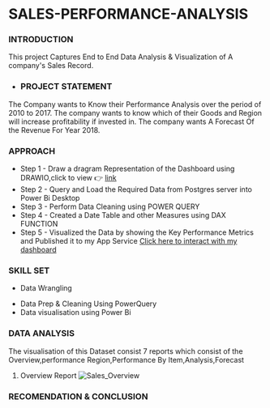 # SALES-PERFORMANCE-ANALYSIS

### INTRODUCTION
This project Captures End to End Data Analysis & Visualization  of A company's Sales Record.


* ### PROJECT STATEMENT
The Company wants to Know their Performance Analysis over the period of 2010 to 2017.
The company wants to know which of their Goods and Region will increase profitability if invested in.
The company wants A Forecast Of the Revenue For Year 2018.

### APPROACH
* Step 1 - Draw a dragram Representation of the Dashboard using DRAWIO,click to view 👉 [link](https://app.diagrams.net/#HBumzeal%2FSALES-PERFORMANCE-ANALYSIS%2Fmain%2FUntitled%20Diagram.drawio)
* Step 2 - Query and Load the Required Data from Postgres server into Power Bi Desktop
* Step 3 - Perform Data Cleaning using POWER QUERY
* Step 4 - Created a Date Table and other Measures using DAX FUNCTION
* Step 5 - Visualized the Data by showing the Key Performance Metrics and Published it to my App Service [Click here to interact with my dashboard]()


### SKILL SET
* Data Wrangling
+ Data Prep & Cleaning Using PowerQuery
+ Data visualisation using Power Bi

### DATA ANALYSIS
The visualisation of this Dataset consist 7 reports which consist of the Overview,performance Region,Performance By Item,Analysis,Forecast

1. Overview Report
![Sales_Overview](https://github.com/Bumzeal/SALES-PERFORMANCE-ANALYSIS/assets/78567274/0eb297fb-f022-4f6d-9364-1003a6c45f84)

### RECOMENDATION & CONCLUSION



